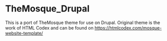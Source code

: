 # TheMosque_Drupal
This is a port of TheMosque theme for use on Drupal.
Original theme is the work of HTML Codex and can be found on https://htmlcodex.com/mosque-website-template/

